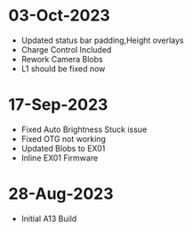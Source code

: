 # 03-Oct-2023
- Updated status bar padding,Height overlays
- Charge Control Included
- Rework Camera Blobs
- L1 should be fixed now

# 17-Sep-2023
- Fixed Auto Brightness Stuck issue
- Fixed OTG not working
- Updated Blobs to EX01 
- Inline EX01 Firmware

# 28-Aug-2023
- Initial A13 Build

